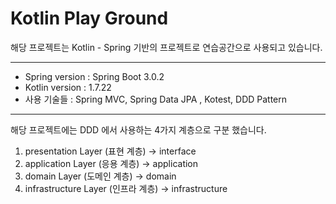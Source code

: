 # Kotlin Play Ground

해당 프로젝트는 Kotlin - Spring 기반의 프로젝트로 연습공간으로 사용되고 있습니다.

---

- Spring version : Spring Boot 3.0.2
- Kotlin version : 1.7.22
- 사용 기술들 : Spring MVC, Spring Data JPA , Kotest, DDD Pattern

---

해당 프로젝트에는 DDD 에서 사용하는 4가지 계층으로 구분 했습니다.
1. presentation Layer (표현 계층) -> interface
2. application Layer (응용 계층) -> application 
3. domain Layer (도메인 계층) -> domain 
4. infrastructure Layer (인프라 계층) -> infrastructure 